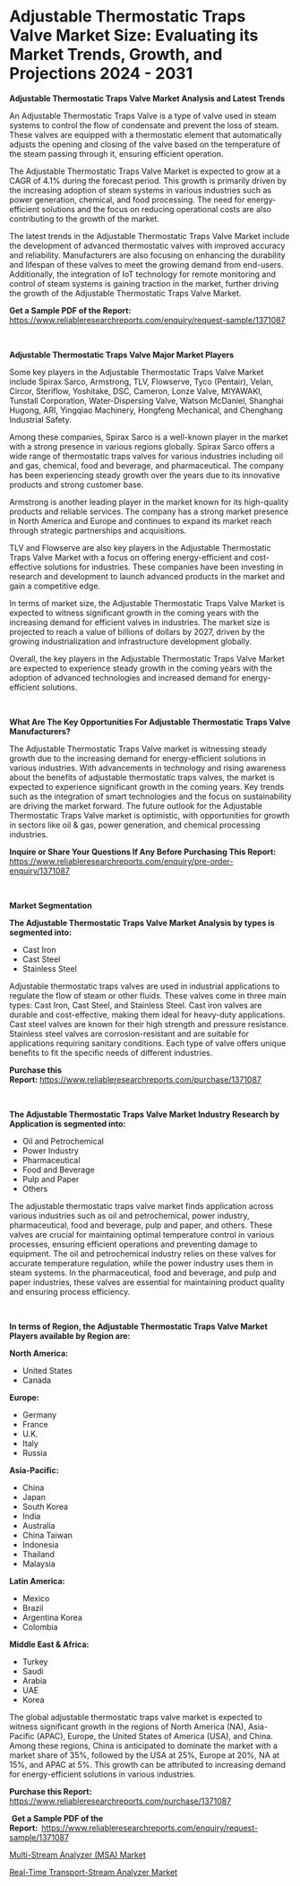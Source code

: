 <p><h1>Adjustable Thermostatic Traps Valve Market Size: Evaluating its Market Trends, Growth, and Projections 2024 - 2031</h1></p><p><strong>Adjustable Thermostatic Traps Valve Market Analysis and Latest Trends</strong></p>
<p><p>An Adjustable Thermostatic Traps Valve is a type of valve used in steam systems to control the flow of condensate and prevent the loss of steam. These valves are equipped with a thermostatic element that automatically adjusts the opening and closing of the valve based on the temperature of the steam passing through it, ensuring efficient operation.</p><p>The Adjustable Thermostatic Traps Valve Market is expected to grow at a CAGR of 4.1% during the forecast period. This growth is primarily driven by the increasing adoption of steam systems in various industries such as power generation, chemical, and food processing. The need for energy-efficient solutions and the focus on reducing operational costs are also contributing to the growth of the market.</p><p>The latest trends in the Adjustable Thermostatic Traps Valve Market include the development of advanced thermostatic valves with improved accuracy and reliability. Manufacturers are also focusing on enhancing the durability and lifespan of these valves to meet the growing demand from end-users. Additionally, the integration of IoT technology for remote monitoring and control of steam systems is gaining traction in the market, further driving the growth of the Adjustable Thermostatic Traps Valve Market.</p></p>
<p><strong>Get a Sample PDF of the Report:&nbsp;</strong> <a href="https://www.reliableresearchreports.com/enquiry/request-sample/1371087">https://www.reliableresearchreports.com/enquiry/request-sample/1371087</a></p>
<p>&nbsp;</p>
<p><strong>Adjustable Thermostatic Traps Valve Major Market Players</strong></p>
<p><p>Some key players in the Adjustable Thermostatic Traps Valve Market include Spirax Sarco, Armstrong, TLV, Flowserve, Tyco (Pentair), Velan, Circor, Steriflow, Yoshitake, DSC, Cameron, Lonze Valve, MIYAWAKI, Tunstall Corporation, Water-Dispersing Valve, Watson McDaniel, Shanghai Hugong, ARI, Yingqiao Machinery, Hongfeng Mechanical, and Chenghang Industrial Safety.</p><p>Among these companies, Spirax Sarco is a well-known player in the market with a strong presence in various regions globally. Spirax Sarco offers a wide range of thermostatic traps valves for various industries including oil and gas, chemical, food and beverage, and pharmaceutical. The company has been experiencing steady growth over the years due to its innovative products and strong customer base.</p><p>Armstrong is another leading player in the market known for its high-quality products and reliable services. The company has a strong market presence in North America and Europe and continues to expand its market reach through strategic partnerships and acquisitions.</p><p>TLV and Flowserve are also key players in the Adjustable Thermostatic Traps Valve Market with a focus on offering energy-efficient and cost-effective solutions for industries. These companies have been investing in research and development to launch advanced products in the market and gain a competitive edge.</p><p>In terms of market size, the Adjustable Thermostatic Traps Valve Market is expected to witness significant growth in the coming years with the increasing demand for efficient valves in industries. The market size is projected to reach a value of billions of dollars by 2027, driven by the growing industrialization and infrastructure development globally.</p><p>Overall, the key players in the Adjustable Thermostatic Traps Valve Market are expected to experience steady growth in the coming years with the adoption of advanced technologies and increased demand for energy-efficient solutions.</p></p>
<p>&nbsp;</p>
<p><strong>What Are The Key Opportunities For Adjustable Thermostatic Traps Valve Manufacturers?</strong></p>
<p><p>The Adjustable Thermostatic Traps Valve market is witnessing steady growth due to the increasing demand for energy-efficient solutions in various industries. With advancements in technology and rising awareness about the benefits of adjustable thermostatic traps valves, the market is expected to experience significant growth in the coming years. Key trends such as the integration of smart technologies and the focus on sustainability are driving the market forward. The future outlook for the Adjustable Thermostatic Traps Valve market is optimistic, with opportunities for growth in sectors like oil & gas, power generation, and chemical processing industries.</p></p>
<p><strong>Inquire or Share Your Questions If Any Before Purchasing This Report:</strong> <a href="https://www.reliableresearchreports.com/enquiry/pre-order-enquiry/1371087">https://www.reliableresearchreports.com/enquiry/pre-order-enquiry/1371087</a></p>
<p>&nbsp;</p>
<p><strong>Market Segmentation</strong></p>
<p><strong>The Adjustable Thermostatic Traps Valve Market Analysis by types is segmented into:</strong></p>
<p><ul><li>Cast Iron</li><li>Cast Steel</li><li>Stainless Steel</li></ul></p>
<p><p>Adjustable thermostatic traps valves are used in industrial applications to regulate the flow of steam or other fluids. These valves come in three main types: Cast Iron, Cast Steel, and Stainless Steel. Cast iron valves are durable and cost-effective, making them ideal for heavy-duty applications. Cast steel valves are known for their high strength and pressure resistance. Stainless steel valves are corrosion-resistant and are suitable for applications requiring sanitary conditions. Each type of valve offers unique benefits to fit the specific needs of different industries.</p></p>
<p><strong>Purchase this Report:&nbsp;</strong><a href="https://www.reliableresearchreports.com/purchase/1371087">https://www.reliableresearchreports.com/purchase/1371087</a></p>
<p>&nbsp;</p>
<p><strong>The Adjustable Thermostatic Traps Valve Market Industry Research by Application is segmented into:</strong></p>
<p><ul><li>Oil and Petrochemical</li><li>Power Industry</li><li>Pharmaceutical</li><li>Food and Beverage</li><li>Pulp and Paper</li><li>Others</li></ul></p>
<p><p>The adjustable thermostatic traps valve market finds application across various industries such as oil and petrochemical, power industry, pharmaceutical, food and beverage, pulp and paper, and others. These valves are crucial for maintaining optimal temperature control in various processes, ensuring efficient operations and preventing damage to equipment. The oil and petrochemical industry relies on these valves for accurate temperature regulation, while the power industry uses them in steam systems. In the pharmaceutical, food and beverage, and pulp and paper industries, these valves are essential for maintaining product quality and ensuring process efficiency.</p></p>
<p>&nbsp;</p>
<p><strong>In terms of Region, the Adjustable Thermostatic Traps Valve Market Players available by Region are:</strong></p>
<p>
    <p> <strong> North America: </strong>
        <ul>
            <li>United States</li>
            <li>Canada</li>
        </ul>
        </p> 
    <p> <strong> Europe: </strong>
        <ul>
            <li>Germany</li>
            <li>France</li>
            <li>U.K.</li>
            <li>Italy</li>
            <li>Russia</li>
        </ul>
        </p> 
    <p> <strong> Asia-Pacific: </strong>
        <ul>
            <li>China</li>
            <li>Japan</li>
            <li>South Korea</li>
            <li>India</li>
            <li>Australia</li>
            <li>China Taiwan</li>
            <li>Indonesia</li>
            <li>Thailand</li>
            <li>Malaysia</li>
        </ul>
        </p> 
    <p> <strong> Latin America: </strong>
        <ul>
            <li>Mexico</li>
            <li>Brazil</li>
            <li>Argentina Korea</li>
            <li>Colombia</li>
        </ul>
        </p> 
    <p> <strong> Middle East & Africa: </strong>
        <ul>
            <li>Turkey</li>
            <li>Saudi</li>
            <li>Arabia</li>
            <li>UAE</li>
            <li>Korea</li>
        </ul>
    </p>
    </p>
<p><p>The global adjustable thermostatic traps valve market is expected to witness significant growth in the regions of North America (NA), Asia-Pacific (APAC), Europe, the United States of America (USA), and China. Among these regions, China is anticipated to dominate the market with a market share of 35%, followed by the USA at 25%, Europe at 20%, NA at 15%, and APAC at 5%. This growth can be attributed to increasing demand for energy-efficient solutions in various industries.</p></p>
<p><strong>Purchase this Report: </strong><a href="https://www.reliableresearchreports.com/purchase/1371087">https://www.reliableresearchreports.com/purchase/1371087</a></p>
<p>&nbsp;<strong>Get a Sample PDF of the Report:&nbsp;&nbsp;</strong><a href="https://www.reliableresearchreports.com/enquiry/request-sample/1371087">https://www.reliableresearchreports.com/enquiry/request-sample/1371087</a></p>
<p><strong></strong></p>
<p><p><a href="https://github.com/maliyahmorrow6654/Market-Research-Report-List-3/blob/main/multi-stream-analyzer-msa-market.md">Multi-Stream Analyzer (MSA) Market</a></p><p><a href="https://github.com/ChiragRP21/Market-Research-Report-List-3/blob/main/real-time-transport-stream-analyzer-market.md">Real-Time Transport-Stream Analyzer Market</a></p></p>